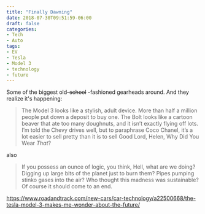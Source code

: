 ```yaml
---
title: "Finally Dawning"
date: 2018-07-30T09:51:59-06:00
draft: false
categories:
- Tech
- Auto
tags:
- EV
- Tesla
- Model 3
- technology
- future
---
```


Some of the biggest old~~-school~~ -fashioned gearheads around. And they realize it's happening:<!--more-->

> The Model 3 looks like a stylish, adult device. More than half a million people put down a deposit to buy one. The Bolt looks like a cartoon beaver that ate too many doughnuts, and it isn’t exactly flying off lots. I’m told the Chevy drives well, but to paraphrase Coco Chanel, it’s a lot easier to sell pretty than it is to sell Good Lord, Helen, Why Did You Wear *That*?

also

> If you possess an ounce of logic, you think, Hell, what are we doing? Digging up large bits of the planet just to burn them? Pipes pumping stinko gases into the air? Who thought this madness was sustainable? Of course it should come to an end.

https://www.roadandtrack.com/new-cars/car-technology/a22500668/the-tesla-model-3-makes-me-wonder-about-the-future/


